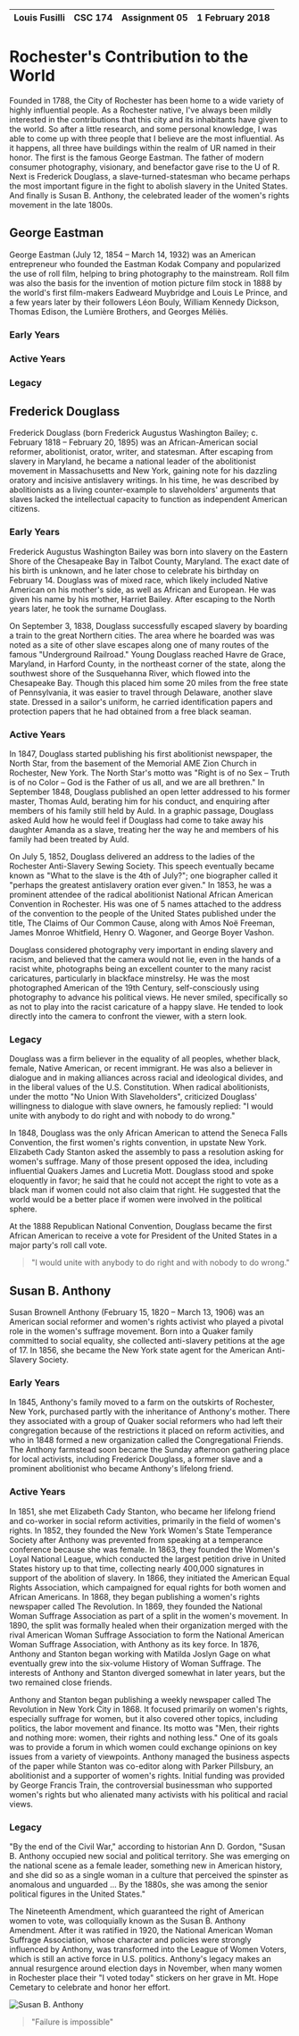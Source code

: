 Louis Fusilli | CSC 174 | Assignment 05 | 1 February 2018
------------- | ------- | ------------- | ---------------

# Rochester's Contribution to the World

Founded in 1788, the City of Rochester has been home to a wide variety of highly influential people. As a Rochester native, I've always been mildly interested in the contributions that this city and its inhabitants have given to the world. So after a little research, and some personal knowledge, I was able to come up with three people that I believe are the most influential. As it happens, all three have buildings within the realm of UR named in their honor. The first is the famous George Eastman. The father of modern consumer photography, visionary, and benefactor gave rise to the U of R. Next is Frederick Douglass, a slave-turned-statesman who became perhaps the most important figure in the fight to abolish slavery in the United States. And finally is Susan B. Anthony, the celebrated leader of the women's rights movement in the late 1800s.

## George Eastman

George Eastman (July 12, 1854 – March 14, 1932) was an American entrepreneur who founded the Eastman Kodak Company and popularized the use of roll film, helping to bring photography to the mainstream. Roll film was also the basis for the invention of motion picture film stock in 1888 by the world's first film-makers Eadweard Muybridge and Louis Le Prince, and a few years later by their followers Léon Bouly, William Kennedy Dickson, Thomas Edison, the Lumière Brothers, and Georges Méliès.

### Early Years

### Active Years

### Legacy

## Frederick Douglass

Frederick Douglass (born Frederick Augustus Washington Bailey; c. February 1818 – February 20, 1895) was an African-American social reformer, abolitionist, orator, writer, and statesman. After escaping from slavery in Maryland, he became a national leader of the abolitionist movement in Massachusetts and New York, gaining note for his dazzling oratory and incisive antislavery writings. In his time, he was described by abolitionists as a living counter-example to slaveholders' arguments that slaves lacked the intellectual capacity to function as independent American citizens.

### Early Years

Frederick Augustus Washington Bailey was born into slavery on the Eastern Shore of the Chesapeake Bay in Talbot County, Maryland. The exact date of his birth is unknown, and he later chose to celebrate his birthday on February 14. Douglass was of mixed race, which likely included Native American on his mother's side, as well as African and European. He was given his name by his mother, Harriet Bailey. After escaping to the North years later, he took the surname Douglass.

On September 3, 1838, Douglass successfully escaped slavery by boarding a train to the great Northern cities. The area where he boarded was was noted as a site of other slave escapes along one of many routes of the famous "Underground Railroad." Young Douglass reached Havre de Grace, Maryland, in Harford County, in the northeast corner of the state, along the southwest shore of the Susquehanna River, which flowed into the Chesapeake Bay. Though this placed him some 20 miles from the free state of Pennsylvania, it was easier to travel through Delaware, another slave state. Dressed in a sailor's uniform, he carried identification papers and protection papers that he had obtained from a free black seaman.

### Active Years

In 1847, Douglass started publishing his first abolitionist newspaper, the North Star, from the basement of the Memorial AME Zion Church in Rochester, New York. The North Star's motto was "Right is of no Sex – Truth is of no Color – God is the Father of us all, and we are all brethren." In September 1848, Douglass published an open letter addressed to his former master, Thomas Auld, berating him for his conduct, and enquiring after members of his family still held by Auld. In a graphic passage, Douglass asked Auld how he would feel if Douglass had come to take away his daughter Amanda as a slave, treating her the way he and members of his family had been treated by Auld.

On July 5, 1852, Douglass delivered an address to the ladies of the Rochester Anti-Slavery Sewing Society. This speech eventually became known as "What to the slave is the 4th of July?"; one biographer called it "perhaps the greatest antislavery oration ever given." In 1853, he was a prominent attendee of the radical abolitionist National African American Convention in Rochester. His was one of 5 names attached to the address of the convention to the people of the United States published under the title, The Claims of Our Common Cause, along with Amos Noë Freeman, James Monroe Whitfield, Henry O. Wagoner, and George Boyer Vashon.

Douglass considered photography very important in ending slavery and racism, and believed that the camera would not lie, even in the hands of a racist white, photographs being an excellent counter to the many racist caricatures, particularly in blackface minstrelsy. He was the most photographed American of the 19th Century, self-consciously using photography to advance his political views. He never smiled, specifically so as not to play into the racist caricature of a happy slave. He tended to look directly into the camera to confront the viewer, with a stern look.

### Legacy

Douglass was a firm believer in the equality of all peoples, whether black, female, Native American, or recent immigrant. He was also a believer in dialogue and in making alliances across racial and ideological divides, and in the liberal values of the U.S. Constitution. When radical abolitionists, under the motto "No Union With Slaveholders", criticized Douglass' willingness to dialogue with slave owners, he famously replied: "I would unite with anybody to do right and with nobody to do wrong."

In 1848, Douglass was the only African American to attend the Seneca Falls Convention, the first women's rights convention, in upstate New York. Elizabeth Cady Stanton asked the assembly to pass a resolution asking for women's suffrage. Many of those present opposed the idea, including influential Quakers James and Lucretia Mott. Douglass stood and spoke eloquently in favor; he said that he could not accept the right to vote as a black man if women could not also claim that right. He suggested that the world would be a better place if women were involved in the political sphere.

At the 1888 Republican National Convention, Douglass became the first African American to receive a vote for President of the United States in a major party's roll call vote.

> "I would unite with anybody to do right and with nobody to do wrong."

## Susan B. Anthony

Susan Brownell Anthony (February 15, 1820 – March 13, 1906) was an American social reformer and women's rights activist who played a pivotal role in the women's suffrage movement. Born into a Quaker family committed to social equality, she collected anti-slavery petitions at the age of 17. In 1856, she became the New York state agent for the American Anti-Slavery Society.

### Early Years

In 1845, Anthony's family moved to a farm on the outskirts of Rochester, New York, purchased partly with the inheritance of Anthony's mother. There they associated with a group of Quaker social reformers who had left their congregation because of the restrictions it placed on reform activities, and who in 1848 formed a new organization called the Congregational Friends. The Anthony farmstead soon became the Sunday afternoon gathering place for local activists, including Frederick Douglass, a former slave and a prominent abolitionist who became Anthony's lifelong friend.

### Active Years

In 1851, she met Elizabeth Cady Stanton, who became her lifelong friend and co-worker in social reform activities, primarily in the field of women's rights. In 1852, they founded the New York Women's State Temperance Society after Anthony was prevented from speaking at a temperance conference because she was female. In 1863, they founded the Women's Loyal National League, which conducted the largest petition drive in United States history up to that time, collecting nearly 400,000 signatures in support of the abolition of slavery. In 1866, they initiated the American Equal Rights Association, which campaigned for equal rights for both women and African Americans. In 1868, they began publishing a women's rights newspaper called The Revolution. In 1869, they founded the National Woman Suffrage Association as part of a split in the women's movement. In 1890, the split was formally healed when their organization merged with the rival American Woman Suffrage Association to form the National American Woman Suffrage Association, with Anthony as its key force. In 1876, Anthony and Stanton began working with Matilda Joslyn Gage on what eventually grew into the six-volume History of Woman Suffrage. The interests of Anthony and Stanton diverged somewhat in later years, but the two remained close friends.

Anthony and Stanton began publishing a weekly newspaper called The Revolution in New York City in 1868. It focused primarily on women's rights, especially suffrage for women, but it also covered other topics, including politics, the labor movement and finance. Its motto was "Men, their rights and nothing more: women, their rights and nothing less." One of its goals was to provide a forum in which women could exchange opinions on key issues from a variety of viewpoints. Anthony managed the business aspects of the paper while Stanton was co-editor along with Parker Pillsbury, an abolitionist and a supporter of women's rights. Initial funding was provided by George Francis Train, the controversial businessman who supported women's rights but who alienated many activists with his political and racial views.

### Legacy

"By the end of the Civil War," according to historian Ann D. Gordon, "Susan B. Anthony occupied new social and political territory. She was emerging on the national scene as a female leader, something new in American history, and she did so as a single woman in a culture that perceived the spinster as anomalous and unguarded ... By the 1880s, she was among the senior political figures in the United States."

The Nineteenth Amendment, which guaranteed the right of American women to vote, was colloquially known as the Susan B. Anthony Amendment. After it was ratified in 1920, the National American Woman Suffrage Association, whose character and policies were strongly influenced by Anthony, was transformed into the League of Women Voters, which is still an active force in U.S. politics. Anthony's legacy makes an annual resurgence around election days in November, when many women in Rochester place their "I voted today" stickers on her grave in Mt. Hope Cemetary to celebrate and honor her effort.

![Susan B. Anthony](assignment05/media/223px-Susan_B_Anthony_c1855.png)

> "Failure is impossible"
